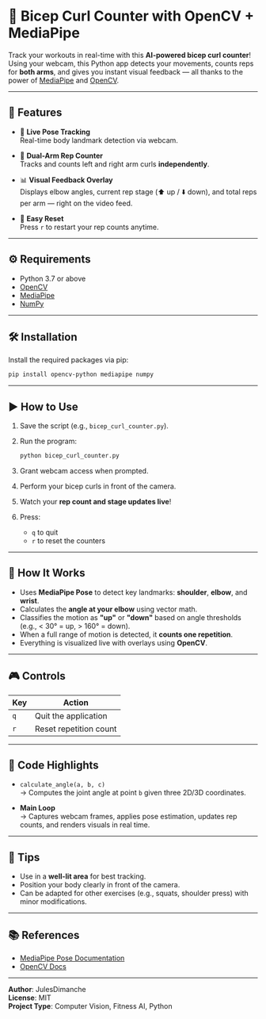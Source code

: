 # 💪 Bicep Curl Counter with OpenCV + MediaPipe

Track your workouts in real-time with this **AI-powered bicep curl counter**! Using your webcam, this Python app detects your movements, counts reps for **both arms**, and gives you instant visual feedback — all thanks to the power of [MediaPipe](https://mediapipe.dev/) and [OpenCV](https://opencv.org/).

---

## 🚀 Features

- 🎥 **Live Pose Tracking**  
  Real-time body landmark detection via webcam.

- 🔄 **Dual-Arm Rep Counter**  
  Tracks and counts left and right arm curls **independently**.

- 📊 **Visual Feedback Overlay**  
  Displays elbow angles, current rep stage (⬆️ up / ⬇️ down), and total reps per arm — right on the video feed.

- 🔁 **Easy Reset**  
  Press `r` to restart your rep counts anytime.

---

## ⚙️ Requirements

- Python 3.7 or above  
- [OpenCV](https://pypi.org/project/opencv-python/)  
- [MediaPipe](https://pypi.org/project/mediapipe/)  
- [NumPy](https://pypi.org/project/numpy/)

---

## 🛠️ Installation

Install the required packages via pip:

```bash
pip install opencv-python mediapipe numpy
```

---

## ▶️ How to Use

1. Save the script (e.g., `bicep_curl_counter.py`).
2. Run the program:

   ```bash
   python bicep_curl_counter.py
   ```

3. Grant webcam access when prompted.
4. Perform your bicep curls in front of the camera.
5. Watch your **rep count and stage updates live**!
6. Press:
   - `q` to quit
   - `r` to reset the counters

---

## 🧠 How It Works

- Uses **MediaPipe Pose** to detect key landmarks: **shoulder**, **elbow**, and **wrist**.
- Calculates the **angle at your elbow** using vector math.
- Classifies the motion as **"up"** or **"down"** based on angle thresholds (e.g., < 30° = up, > 160° = down).
- When a full range of motion is detected, it **counts one repetition**.
- Everything is visualized live with overlays using **OpenCV**.

---

## 🎮 Controls

| Key | Action                |
|-----|-----------------------|
| `q` | Quit the application  |
| `r` | Reset repetition count |

---

## 📝 Code Highlights

- `calculate_angle(a, b, c)`  
  → Computes the joint angle at point `b` given three 2D/3D coordinates.

- **Main Loop**  
  → Captures webcam frames, applies pose estimation, updates rep counts, and renders visuals in real time.

---

## 📌 Tips

- Use in a **well-lit area** for best tracking.
- Position your body clearly in front of the camera.
- Can be adapted for other exercises (e.g., squats, shoulder press) with minor modifications.

---

## 📚 References

- [MediaPipe Pose Documentation](https://google.github.io/mediapipe/solutions/pose.html)  
- [OpenCV Docs](https://docs.opencv.org/)

---

**Author**: JulesDimanche  
**License**: MIT  
**Project Type**: Computer Vision, Fitness AI, Python
